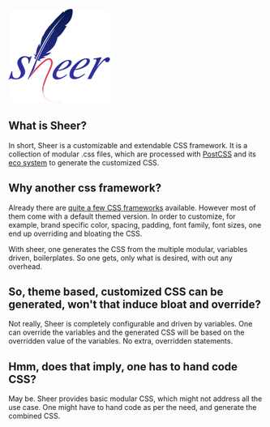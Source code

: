 ![sheer](https://github.com/sarbbottam/sheer/raw/master/logo/sheer-200x186.png)

What is Sheer?
---
In short, Sheer is a customizable and extendable CSS framework.
It is a collection of modular .css files, which are processed with [PostCSS]( https://github.com/postcss/postcss) and its [eco system]( https://github.com/postcss/postcss#plugins) to generate the customized CSS.

Why another css framework?
---
Already there are [quite a few CSS frameworks](http://mashable.com/2013/04/26/css-boilerplates-frameworks/) available. However most of them come with a default themed version.
In order to customize, for example, brand specific color, spacing, padding, font family, font sizes, one end up overriding and bloating the CSS.

With sheer, one generates the CSS from the multiple modular, variables driven, boilerplates.
So one gets, only what is desired, with out any overhead.

So, theme based, customized CSS can be generated, won't that induce bloat and override?
---
Not really, Sheer is completely configurable and driven by variables. One can override the variables and the generated CSS will be based on the overridden value of the variables. No extra, overridden statements.

Hmm, does that imply, one has to hand code CSS?
---
May be. Sheer provides basic modular CSS, which might not address all the use case. One might have to hand code as per the need, and generate the combined CSS.

